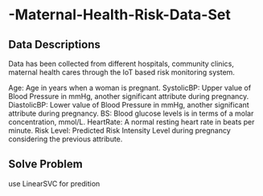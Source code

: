 # -Maternal-Health-Risk-Data-Set
## Data Descriptions
Data has been collected from different hospitals, community clinics, maternal health cares through the IoT based risk monitoring system.

Age: Age in years when a woman is pregnant.
SystolicBP: Upper value of Blood Pressure in mmHg, another significant attribute during pregnancy.
DiastolicBP: Lower value of Blood Pressure in mmHg, another significant attribute during pregnancy.
BS: Blood glucose levels is in terms of a molar concentration, mmol/L.
HeartRate: A normal resting heart rate in beats per minute.
Risk Level: Predicted Risk Intensity Level during pregnancy considering the previous attribute.

## Solve Problem
use LinearSVC for predition
